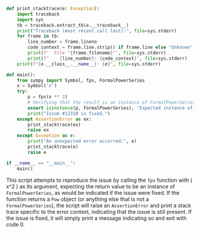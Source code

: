 ```python
def print_stacktrace(e: Exception):
    import traceback
    import sys
    tb = traceback.extract_tb(e.__traceback__)
    print("Traceback (most recent call last):", file=sys.stderr)
    for frame in tb:
        line_number = frame.lineno
        code_context = frame.line.strip() if frame.line else "Unknown"
        print(f'  File "{frame.filename}"', file=sys.stderr)
        print(f"    {line_number}: {code_context}", file=sys.stderr)
    print(f"{e.__class__.__name__}: {e}", file=sys.stderr)

def main():
    from sympy import Symbol, fps, FormalPowerSeries
    x = Symbol('x')
    try:
        p = fps(x ** 2)
        # Verifying that the result is an instance of FormalPowerSeries
        assert isinstance(p, FormalPowerSeries), "Expected instance of FormalPowerSeries, got {}".format(type(p))
        print("Issue #12310 is fixed.")
    except AssertionError as ex:
        print_stacktrace(ex)
        raise ex
    except Exception as e:
        print("An unexpected error occurred:", e)
        print_stacktrace(e)
        raise e

if __name__ == "__main__":
    main()
```

This script attempts to reproduce the issue by calling the `fps` function with \( x^2 \) as its argument, expecting the return value to be an instance of `FormalPowerSeries`, as would be indicated if the issue were fixed. If the function returns a `Pow` object (or anything else that is not a `FormalPowerSeries`), the script will raise an `AssertionError` and print a stack trace specific to the error context, indicating that the issue is still present. If the issue is fixed, it will simply print a message indicating so and exit with code 0.
